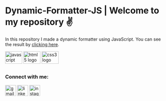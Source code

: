 # Dynamic-Formatter-JS | Welcome to my repository ✌

<p align="justify">In this repository I made a dynamic formatter using JavaScript. You can see the result by <a href="https://guilherme-mattos-conde.github.io/Dynamic-Formatter-JS/">clicking here</a>.</p>

<div style="display: inline-block">
  <img src="https://cdn.jsdelivr.net/gh/devicons/devicon/icons/javascript/javascript-plain.svg" width="55" height="40" alt="javascript logo"/>
  <img src="https://cdn.jsdelivr.net/gh/devicons/devicon/icons/html5/html5-plain.svg" width="55" height="40" alt="html5 logo"/>
  <img src="https://cdn.jsdelivr.net/gh/devicons/devicon/icons/css3/css3-plain.svg" width="55" height="40" alt="css3 logo"/>
</div>

##
### Connect with me:

<a href="mailto:guimattos205@gmail.com" target="_blank"><img src="https://img.shields.io/static/v1?message=Gmail&logo=gmail&label=&color=EA4335&logoColor=white&labelColor=&style=for-the-badge" height="35" alt="gmail logo" /></a>
<a href="https://www.linkedin.com/in/guilherme-mattos-conde/" target="_blank"><img src="https://img.shields.io/static/v1?message=Linkedin&logo=linkedin&label=&color=0A66C2&logoColor=white&labelColor=&style=for-the-badge" height="35" alt="linkedin logo" /></a>
<a href="https://instagram.com/guizin_205" target="_blank"><img src="https://img.shields.io/static/v1?message=Instagram&logo=instagram&label=&color=E4405F&logoColor=white&labelColor=&style=for-the-badge" height="35" alt="instagram logo" /></a>
